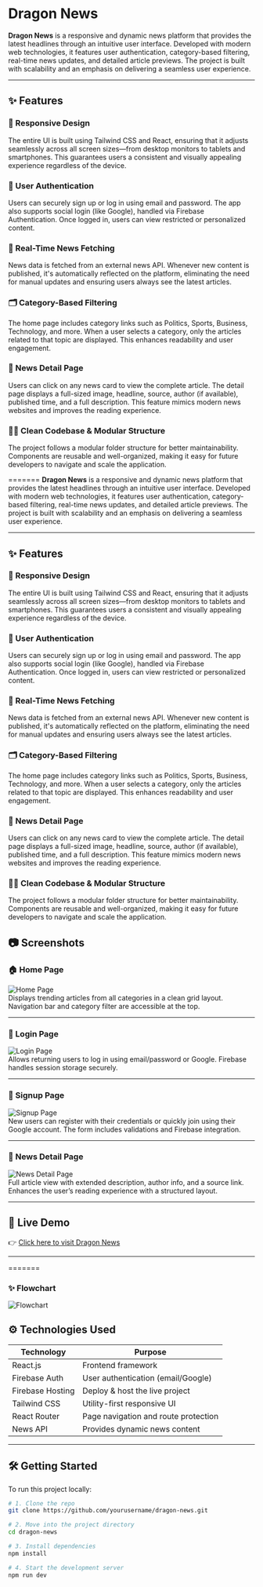 # Dragon News
 
**Dragon News**  is a responsive and dynamic news platform that provides the latest headlines through an intuitive user interface. Developed with modern web technologies, it features user authentication, category-based filtering, real-time news updates, and detailed article previews. The project is built with scalability and an emphasis on delivering a seamless user experience.

---

## ✨ Features

### 🧭 Responsive Design  
The entire UI is built using Tailwind CSS and React, ensuring that it adjusts seamlessly across all screen sizes—from desktop monitors to tablets and smartphones. This guarantees users a consistent and visually appealing experience regardless of the device.

### 🔐 User Authentication  
Users can securely sign up or log in using email and password. The app also supports social login (like Google), handled via Firebase Authentication. Once logged in, users can view restricted or personalized content.

### 🔄 Real-Time News Fetching  
News data is fetched from an external news API. Whenever new content is published, it's automatically reflected on the platform, eliminating the need for manual updates and ensuring users always see the latest articles.

### 🗂️ Category-Based Filtering  
The home page includes category links such as Politics, Sports, Business, Technology, and more. When a user selects a category, only the articles related to that topic are displayed. This enhances readability and user engagement.

### 📄 News Detail Page  
Users can click on any news card to view the complete article. The detail page displays a full-sized image, headline, source, author (if available), published time, and a full description. This feature mimics modern news websites and improves the reading experience.

### 👨‍💻 Clean Codebase & Modular Structure  
The project follows a modular folder structure for better maintainability. Components are reusable and well-organized, making it easy for future developers to navigate and scale the application.

=======
**Dragon News**  is a responsive and dynamic news platform that provides the latest headlines through an intuitive user interface. Developed with modern web technologies, it features user authentication, category-based filtering, real-time news updates, and detailed article previews. The project is built with scalability and an emphasis on delivering a seamless user experience.

---

## ✨ Features

### 🧭 Responsive Design  
The entire UI is built using Tailwind CSS and React, ensuring that it adjusts seamlessly across all screen sizes—from desktop monitors to tablets and smartphones. This guarantees users a consistent and visually appealing experience regardless of the device.

### 🔐 User Authentication  
Users can securely sign up or log in using email and password. The app also supports social login (like Google), handled via Firebase Authentication. Once logged in, users can view restricted or personalized content.

### 🔄 Real-Time News Fetching  
News data is fetched from an external news API. Whenever new content is published, it's automatically reflected on the platform, eliminating the need for manual updates and ensuring users always see the latest articles.

### 🗂️ Category-Based Filtering  
The home page includes category links such as Politics, Sports, Business, Technology, and more. When a user selects a category, only the articles related to that topic are displayed. This enhances readability and user engagement.

### 📄 News Detail Page  
Users can click on any news card to view the complete article. The detail page displays a full-sized image, headline, source, author (if available), published time, and a full description. This feature mimics modern news websites and improves the reading experience.

### 👨‍💻 Clean Codebase & Modular Structure  
The project follows a modular folder structure for better maintainability. Components are reusable and well-organized, making it easy for future developers to navigate and scale the application.


## 📷 Screenshots


### 🏠 Home Page  
![Home Page](./screenshots/home-page.png)  
Displays trending articles from all categories in a clean grid layout. Navigation bar and category filter are accessible at the top.

---

### 🔐 Login Page  
![Login Page](./screenshots/login-page.png)  
Allows returning users to log in using email/password or Google. Firebase handles session storage securely.

---

### 📝 Signup Page  
![Signup Page](./screenshots/signup-page.png)  
New users can register with their credentials or quickly join using their Google account. The form includes validations and Firebase integration.

---


### 📖 News Detail Page  
![News Detail Page](./screenshots/news-detail-page.png)  
Full article view with extended description, author info, and a source link. Enhances the user’s reading experience with a structured layout.

---

## 🚀 Live Demo

👉 [Click here to visit Dragon News](https://dragon-news-auth-7b85e.web.app/)

---
=======
### ✨ Flowchart
![Flowchart](./screenshots/flow-diagram.png)  

## ⚙️ Technologies Used

| Technology      | Purpose                             |
|-----------------|-------------------------------------|
| React.js        | Frontend framework                  |
| Firebase Auth   | User authentication (email/Google) |
| Firebase Hosting| Deploy & host the live project     |
| Tailwind CSS    | Utility-first responsive UI         |
| React Router    | Page navigation and route protection|
| News API        | Provides dynamic news content       |

---

## 🛠️ Getting Started

To run this project locally:

```bash
# 1. Clone the repo
git clone https://github.com/yourusername/dragon-news.git

# 2. Move into the project directory
cd dragon-news

# 3. Install dependencies
npm install

# 4. Start the development server
npm run dev
